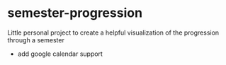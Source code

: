# semester-progression
Little personal project to create a helpful visualization of the progression through a semester

- add google calendar support
